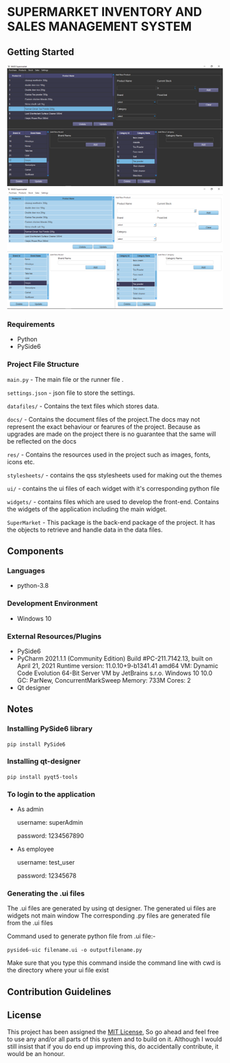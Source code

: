 # SUPERMARKET INVENTORY AND SALES MANAGEMENT SYSTEM

## Getting Started
![dark](Screneshots/Screenshot%20(6).png)
![light](Screneshots/Screenshot%20(7).png)

### Requirements
* Python
* PySide6

### Project File Structure

`main.py` -  The main file or the runner file .

`settings.json` -  json file to store the settings.

`datafiles/` - Contains the text files which stores data.

`docs/` - Contains the document files of the project.The docs may not represent the exact behaviour or fearures of the project. Because as upgrades are made on the project there is no guarantee that the same will be reflected on the docs

`res/` - Contains the resources used in the project such as images, fonts, icons etc.

`stylesheets/` - contains the qss stylesheets used for making out the themes

`ui/` - contains the ui files of  each widget with it's corresponding python file 

`widgets/` - contains files which are used to develop the front-end. Contains the widgets of the application including the main widget.

`SuperMarket` - This package is the back-end package of the project. It has the objects to retrieve and handle data in the data files.

## Components

### Languages

- python-3.8

### Development Environment

- Windows 10

### External Resources/Plugins

- PySide6
- PyCharm 2021.1.1 (Community Edition)
    Build #PC-211.7142.13, built on April 21, 2021
    Runtime version: 11.0.10+9-b1341.41 amd64
    VM: Dynamic Code Evolution 64-Bit Server VM by JetBrains s.r.o.
    Windows 10 10.0
    GC: ParNew, ConcurrentMarkSweep
    Memory: 733M
    Cores: 2
- Qt designer

## Notes
### Installing PySide6 library
`pip install PySide6`

### Installing qt-designer
`pip install pyqt5-tools`

### To login to the application
- As admin

    username:   superAdmin

    password:   1234567890
  
- As employee

    username:   test_user

    password:   12345678
  
### Generating the .ui files
The .ui files are generated by using qt designer. The generated ui files are widgets not main window The corresponding .py files are generated file from the .ui files

Command used to generate python file from .ui file:-

```pyside6-uic filename.ui -o outputfilename.py```

Make sure that you type this command inside the command line with 
cwd is the directory where your ui file exist
## Contribution Guidelines


## License

This project has been assigned the [MIT License](LICENSE), So go ahead and feel free to use any and/or all parts of this system and to build on it. Although I would still insist that if you do end up improving this, do accidentally contribute, it would be an honour.

